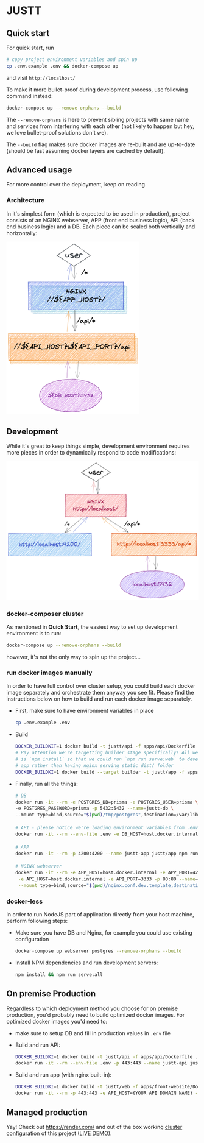 # JUSTT

## Quick start

For quick start, run

```bash
# copy project environment variables and spin up
cp .env.example .env && docker-compose up
```

and visit `http://localhost/`

To make it more bullet-proof during
development process, use following command instead:

```bash
docker-compose up --remove-orphans --build
```

The `--remove-orphans` is here to prevent sibling projects with same
name and services from interfering with each other (not likely to happen but
hey, we love bullet-proof solutions don't we).

The `--build` flag makes sure docker images are re-built and are
up-to-date (should be fast assuming docker layers are cached by default).

## Advanced usage

For more control over the deployment, keep on reading.

### Architecture

In it's simplest form (which is expected to be used in production), project
consists of an NGINX webserver, APP (front end business logic), API (back end business logic)
and a DB. Each piece can be scaled both vertically and horizontally:

<img src="./architecture-prebuilt-optimized-docker-containers.png" alt="Optimized docker production architecture" width="350" />

## Development

While it's great to keep things simple, development environment requires more
pieces in order to dynamically respond to code modifications:

<img src="./architecture-dev-docker-infra.png" alt="Docker development infra" width="550" />

### docker-composer cluster

As mentioned in **Quick Start**, the easiest way to set up development
environment is to run:

```bash
docker-compose up --remove-orphans --build
```

however, it's not the only way to spin up the project...

### run docker images manually

In order to have full control over cluster setup, you could build each docker
image separately and orchestrate them anyway you see fit. Please find the
instructions below on how to build and run each docker image separately.

- First, make sure to have environment variables in place

  ```bash
  cp .env.example .env
  ```

- Build

  ```bash
  DOCKER_BUILDKIT=1 docker build -t justt/api -f apps/api/Dockerfile .
  # Pay attention we're targetting builder stage specifically! All we need here
  # is `npm install` so that we could run `npm run serve:web` to develop the
  # app rather than having nginx serving static dist/ folder
  DOCKER_BUILDKI=1 docker build --target builder -t justt/app -f apps/front-website/Dockerfile .
  ```

- Finally, run all the things:

  ```bash
  # DB
  docker run -it --rm -e POSTGRES_DB=prisma -e POSTGRES_USER=prisma \
  -e POSTGRES_PASSWORD=prisma -p 5432:5432 --name=justt-db \
  --mount type=bind,source="$(pwd)/tmp/postgres",destination=/var/lib/postgresql/data postgres:14-alpine

  # API - please notice we're loading environment variables from .env and then we overwrite the DB_HOST value - it's required unless both api and db are on same network - I prefer to create less stuff so I'm fine with this overwrite vs network setup. Oh and it will only work on OS X and Linux, Windows has some other resolvable hostname, please check docs
  docker run -it --rm --env-file .env -e DB_HOST=host.docker.internal -p 3333:3333 --name justt-api justt/api

  # APP
  docker run -it --rm -p 4200:4200 --name justt-app justt/app npm run serve:web

  # NGINX webserver
  docker run -it --rm -e APP_HOST=host.docker.internal -e APP_PORT=4200 \
   -e API_HOST=host.docker.internal -e API_PORT=3333 -p 80:80 --name=justt-web \
   --mount type=bind,source="$(pwd)/nginx.conf.dev.template,destination=/etc/nginx/templates/default.conf.template" nginx:1.19.2

  ```

### docker-less

In order to run NodeJS part of application directly
from your host machine, perform following steps:

- Make sure you have DB and Nginx, for example you could use existing configuration

  ```bash
  docker-compose up webserver postgres --remove-orphans --build
  ```

- Install NPM dependencies and run development servers:

  ```bash
  npm install && npm run serve:all
  ```

## On premise Production

Regardless to which deployment method you choose for on premise production, you'd probably need to build optimized docker images. For optimized docker images you'd need to:

- make sure to setup DB and fill in production values in `.env` file

- Build and run API:

  ```bash
  DOCKER_BUILDKI=1 docker build -t justt/api -f apps/api/Dockerfile .
  docker run -it --rm --env-file .env -p 443:443 --name justt-api justt/api
  ```

- Build and run app (with nginx built-in):

  ```bash
  DOCKER_BUILDKI=1 docker build -t justt/web -f apps/front-website/Dockerfile .
  docker run -it --rm -p 443:443 -e API_HOST={YOUR API DOMAIN NAME} -e API_PORT=443 --name justt-web justt/web
  ```

## Managed production

Yay! Check out https://render.com/ and out of the box working [cluster
configuration](./render.yaml) of this project ([LIVE DEMO](https://justt.sergeylukin.com/)).
